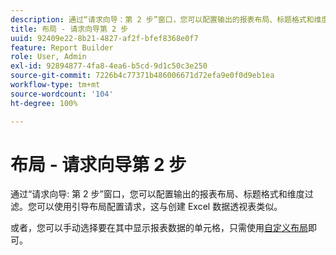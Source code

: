 ```yaml
---
description: 通过“请求向导：第 2 步”窗口，您可以配置输出的报表布局、标题格式和维度过滤。您可以使用引导布局配置请求，这与创建 Excel 数据透视表类似。
title: 布局 - 请求向导第 2 步
uuid: 92409e22-8b21-4827-af2f-bfef8368e0f7
feature: Report Builder
role: User, Admin
exl-id: 92894877-4fa8-4ea6-b5cd-9d1c50c3e250
source-git-commit: 7226b4c77371b486006671d72efa9e0f0d9eb1ea
workflow-type: tm+mt
source-wordcount: '104'
ht-degree: 100%

---
```


# 布局 - 请求向导第 2 步

通过“请求向导: 第 2 步”窗口，您可以配置输出的报表布局、标题格式和维度过滤。您可以使用引导布局配置请求，这与创建 Excel 数据透视表类似。

或者，您可以手动选择要在其中显示报表数据的单元格，只需使用[自定义布局](/help/analyze/report-builder/layout/configure-the-custom-layout.md)即可。
